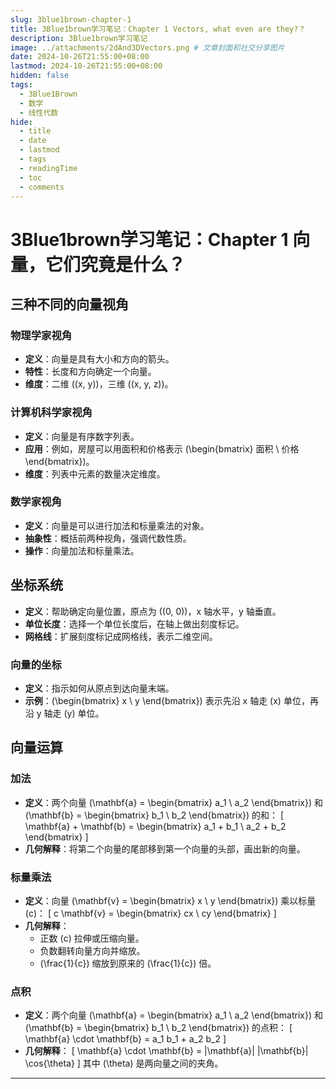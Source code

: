 ```yaml
---
slug: 3blue1brown-chapter-1
title: 3Blue1brown学习笔记：Chapter 1 Vectors, what even are they?？
description: 3Blue1brown学习笔记
image: ../attachments/2dAnd3DVectors.png # 文章封面和社交分享图片
date: 2024-10-26T21:55:00+08:00
lastmod: 2024-10-26T21:55:00+08:00
hidden: false
tags:
  - 3Blue1Brown
  - 数学
  - 线性代数
hide:
  - title
  - date
  - lastmod
  - tags
  - readingTime
  - toc
  - comments
---
```


# 3Blue1brown学习笔记：Chapter 1 向量，它们究竟是什么？

## 三种不同的向量视角

### 物理学家视角
- **定义**：向量是具有大小和方向的箭头。
- **特性**：长度和方向确定一个向量。
- **维度**：二维 \((x, y)\)，三维 \((x, y, z)\)。

### 计算机科学家视角
- **定义**：向量是有序数字列表。
- **应用**：例如，房屋可以用面积和价格表示 \(\begin{bmatrix} 面积 \\ 价格 \end{bmatrix}\)。
- **维度**：列表中元素的数量决定维度。

### 数学家视角
- **定义**：向量是可以进行加法和标量乘法的对象。
- **抽象性**：概括前两种视角，强调代数性质。
- **操作**：向量加法和标量乘法。

## 坐标系统

- **定义**：帮助确定向量位置，原点为 \((0, 0)\)，x 轴水平，y 轴垂直。
- **单位长度**：选择一个单位长度后，在轴上做出刻度标记。
- **网格线**：扩展刻度标记成网格线，表示二维空间。

### 向量的坐标
- **定义**：指示如何从原点到达向量末端。
- **示例**：\(\begin{bmatrix} x \\ y \end{bmatrix}\) 表示先沿 x 轴走 \(x\) 单位，再沿 y 轴走 \(y\) 单位。

## 向量运算

### 加法
- **定义**：两个向量 \(\mathbf{a} = \begin{bmatrix} a_1 \\ a_2 \end{bmatrix}\) 和 \(\mathbf{b} = \begin{bmatrix} b_1 \\ b_2 \end{bmatrix}\) 的和：
  \[
  \mathbf{a} + \mathbf{b} = \begin{bmatrix} a_1 + b_1 \\ a_2 + b_2 \end{bmatrix}
  \]
- **几何解释**：将第二个向量的尾部移到第一个向量的头部，画出新的向量。

### 标量乘法
- **定义**：向量 \(\mathbf{v} = \begin{bmatrix} x \\ y \end{bmatrix}\) 乘以标量 \(c\)：
  \[
  c \mathbf{v} = \begin{bmatrix} cx \\ cy \end{bmatrix}
  \]
- **几何解释**：
  - 正数 \(c\) 拉伸或压缩向量。
  - 负数翻转向量方向并缩放。
  - \(\frac{1}{c}\) 缩放到原来的 \(\frac{1}{c}\) 倍。

### 点积
- **定义**：两个向量 \(\mathbf{a} = \begin{bmatrix} a_1 \\ a_2 \end{bmatrix}\) 和 \(\mathbf{b} = \begin{bmatrix} b_1 \\ b_2 \end{bmatrix}\) 的点积：
  \[
  \mathbf{a} \cdot \mathbf{b} = a_1 b_1 + a_2 b_2
  \]
- **几何解释**：
  \[
  \mathbf{a} \cdot \mathbf{b} = |\mathbf{a}| |\mathbf{b}| \cos{\theta}
  \]
  其中 \(\theta\) 是两向量之间的夹角。

---